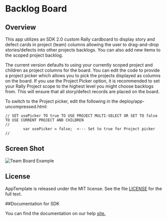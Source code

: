Backlog Board
=========================

## Overview
This app utilizes an SDK 2.0 custom Rally cardboard to display story and defect cards in project (team) columns allowing the user to drag-and-drop stories/defects into other projects backlogs. You can also add new items to the scoped project backlog.

The current version defaults to using your currently scoped project and children as project columns for the board. You can edit the code to provide a project picker which allows you to pick the projects displayed as columns on the board. If you use the Project Picker option, it is recommended to set your Rally Project scope to the highest level you might choose backlogs from. This will ensure that all story/defect records are placed on the board.

To switch to the Project picker, edit the following in the deploy/app-uncompressed.html:
```
// SET usePicker TO true TO USE PROJECT MULTI-SELECT OR SET TO false TO USE CURRENT PROJECT AND CHILDREN
//
		var usePicker = false;  <--- Set to true for Project picker
//
```
## Screen Shot

![Team Board Example](https://raw.github.com/RallyRonnie/BacklogBoard/master/screenshot.png)

## License

AppTemplate is released under the MIT license.  See the file [LICENSE](./LICENSE) for the full text.

##Documentation for SDK

You can find the documentation on our help [site.](https://help.rallydev.com/apps/2.0rc2/doc/)
